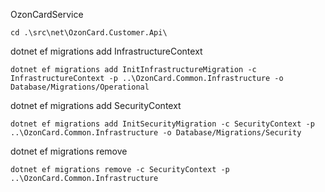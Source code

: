 OzonCardService
```shell
cd .\src\net\OzonCard.Customer.Api\
```

dotnet ef migrations add InfrastructureContext
```shell
dotnet ef migrations add InitInfrastructureMigration -c InfrastructureContext -p ..\OzonCard.Common.Infrastructure -o Database/Migrations/Operational
```
dotnet ef migrations add SecurityContext
```shell
dotnet ef migrations add InitSecurityMigration -c SecurityContext -p ..\OzonCard.Common.Infrastructure -o Database/Migrations/Security
```

dotnet ef migrations remove
```shell
dotnet ef migrations remove -c SecurityContext -p ..\OzonCard.Common.Infrastructure
```
